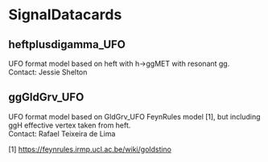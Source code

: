 # SignalDatacards

## heftplusdigamma_UFO

UFO format model based on heft with h->ggMET with resonant gg.   
Contact: Jessie Shelton

## ggGldGrv_UFO

UFO format model based on GldGrv_UFO FeynRules model [1], but including ggH effective vertex taken from heft.   
Contact: Rafael Teixeira de Lima

[1] https://feynrules.irmp.ucl.ac.be/wiki/goldstino 
